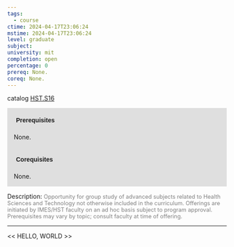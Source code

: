 ```yaml
---
tags:
  - course
ctime: 2024-04-17T23:06:24
mstime: 2024-04-17T23:06:24
level: graduate
subject: 
university: mit
completion: open
percentage: 0
prereq: None.
coreq: None.
---
```


catalog [HST.S16](http://student.mit.edu/catalog/mHSTb.html#HST.S16)

<span style="display: block; padding: 15px; background-color: rgb(100, 100, 100, 0.2);"><font id="m_prereq4029_0" style="display: block; font-family: Arial, sans-serif; font-weight: bold; padding: 5px">Prerequisites</font><br><span id="prereq4029_0">None.</span></span>
<span style="display: block; padding: 15px; background-color: rgb(100, 100, 100, 0.2);"><font id="m_coreq4029_0" style="display: block; font-family: Arial, sans-serif; font-weight: bold; padding: 5px">Corequisites</font><br><span id="coreq4029_0">None.</span></span>

<font style="">Description:</font>
<font style="color: grey; font-size: 0.8rem;">Opportunity for group study of advanced subjects related to Health Sciences and Technology not otherwise included in the curriculum. Offerings are initiated by IMES/HST faculty on an ad hoc basis subject to program approval. Prerequisites may vary by topic; consult faculty at time of offering.</font>



---

<< HELLO, WORLD >>
